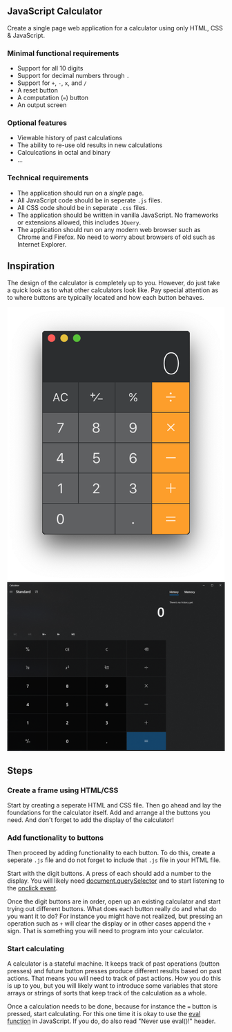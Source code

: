 ## JavaScript Calculator

Create a single page web application for a calculator using only HTML, CSS & JavaScript.

### Minimal functional requirements

* Support for all 10 digits
* Support for decimal numbers through `.`
* Support for `+`, `-`, `x`, and `/`
* A reset button
* A computation (`=`) button
* An output screen

### Optional features

* Viewable history of past calculations
* The ability to re-use old results in new calculations
* Calculcations in octal and binary
* ...

### Technical requirements

* The application should run on a *single* page.
* All JavaScript code should be in seperate `.js` files.
* All CSS code should be in seperate `.css` files.
* The application should be written in vanilla JavaScript. No frameworks or extensions allowed, this includes `JQuery`.
* The application should run on any modern web browser such as Chrome and Firefox. No need to worry about browsers of old such as Internet Explorer.


## Inspiration

The design of the calculator is completely up to you. However, do just take a quick look as to what other calculators look like. Pay special attention as to where buttons are typically located and how each button behaves.  

![](calculator_mac.png)
![](calculator.png)


## Steps

### Create a frame using HTML/CSS

Start by creating a seperate HTML and CSS file. Then go ahead and lay the foundations for the calculator itself. Add and arrange al the buttons you need. And don't forget to add the display of the calculator!

### Add functionality to buttons

Then proceed by adding functionality to each button. To do this, create a seperate `.js` file and do not forget to include that `.js` file in your HTML file. 

Start with the digit buttons. A press of each should add a number to the display. You will likely need [document.querySelector](https://developer.mozilla.org/en-US/docs/Web/API/Document/querySelector) and to start listening to the [onclick event](https://www.w3schools.com/jsref/event_onclick.asp).

Once the digit buttons are in order, open up an existing calculator and start trying out different buttons. What does each button really do and what do you want it to do? For instance you might have not realized, but pressing an operation such as `+` will clear the display or in other cases append the `+` sign. That is something you will need to program into your calculator.

### Start calculating

A calculator is a stateful machine. It keeps track of past operations (button presses) and future button presses produce different results based on past actions. That means you will need to track of past actions. How you do this is up to you, but you will likely want to introduce some variables that store arrays or strings of sorts that keep track of the calculation as a whole.

Once a calculation needs to be done, because for instance the `=` button is pressed, start calculating. For this one time it is okay to use the [eval function](https://developer.mozilla.org/en-US/docs/Web/JavaScript/Reference/Global_Objects/eval) in JavaScript. If you do, do also read "Never use eval()!" header.


